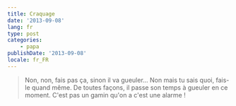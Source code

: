```yaml
---
title: Craquage
date: '2013-09-08'
lang: fr
type: post
categories:
    - papa
publishDate: '2013-09-08'
locale: fr_FR
---
```


> Non, non, fais pas ça, sinon il va gueuler... Non mais tu sais quoi, fais-le quand même. De toutes façons, il passe son temps à gueuler en ce moment. C'est pas un gamin qu'on a c'est une alarme !
